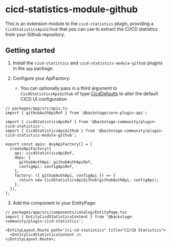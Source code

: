 # cicd-statistics-module-github

This is an extension module to the `cicd-statistics` plugin, providing a `CicdStatisticsApiGithub` that you can use to extract the CI/CD statistics from your Github repository.

## Getting started

1. Install the `cicd-statistics` and `cicd-statistics-module-github` plugins in the `app` package.

2. Configure your ApiFactory:
   - You can optionally pass in a third argument to `CicdStatisticsApiGithub` of type [CicdDefaults](https://github.com/backstage/backstage/blob/2881c53cb383bf127c150f837f37fe535d8cf97b/plugins/cicd-statistics/src/apis/types.ts#L179) to alter the default CICD UI configuration

```tsx
// packages/app/src/apis.ts
import { githubAuthApiRef } from '@backstage/core-plugin-api';

import { cicdStatisticsApiRef } from '@backstage-community/plugin-cicd-statistics';
import { CicdStatisticsApiGithub } from '@backstage-community/plugin-cicd-statistics-module-github';

export const apis: AnyApiFactory[] = [
  createApiFactory({
    api: cicdStatisticsApiRef,
    deps: {
      githubAuthApi: githubAuthApiRef,
      configApi: configApiRef,
    },
    factory: ({ githubAuthApi, configApi }) => {
      return new CicdStatisticsApiGithub(githubAuthApi, configApi);
    },
  }),
];
```

3. Add the component to your EntityPage:

```tsx
// packages/app/src/components/catalog/EntityPage.tsx
import { EntityCicdStatisticsContent } from '@backstage-community/plugin-cicd-statistics';

<EntityLayout.Route path="/ci-cd-statistics" title="CI/CD Statistics">
  <EntityCicdStatisticsContent />
</EntityLayout.Route>;
```

